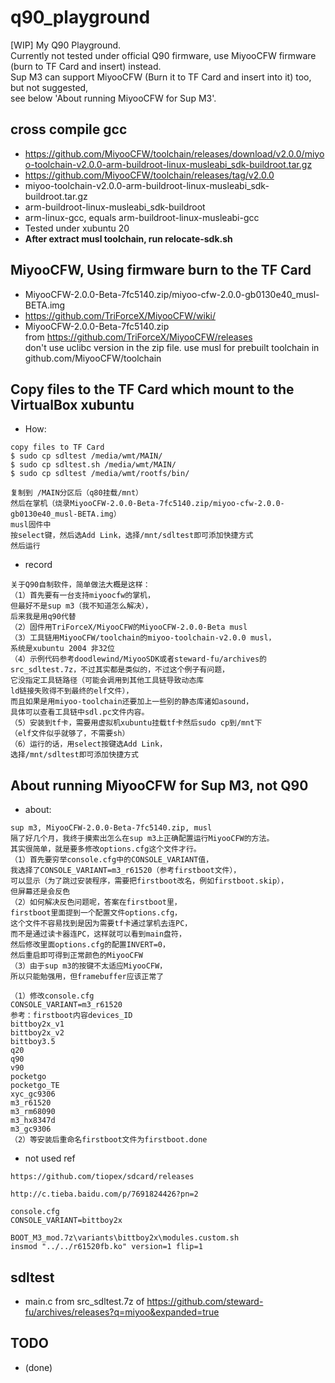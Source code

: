 ﻿# q90_playground
[WIP] My Q90 Playground.  
Currently not tested under official Q90 firmware, use MiyooCFW firmware (burn to TF Card and insert) instead.     
Sup M3 can support MiyooCFW (Burn it to TF Card and insert into it) too, but not suggested,   
see below 'About running MiyooCFW for Sup M3'.       

## cross compile gcc  
* https://github.com/MiyooCFW/toolchain/releases/download/v2.0.0/miyoo-toolchain-v2.0.0-arm-buildroot-linux-musleabi_sdk-buildroot.tar.gz  
* https://github.com/MiyooCFW/toolchain/releases/tag/v2.0.0  
* miyoo-toolchain-v2.0.0-arm-buildroot-linux-musleabi_sdk-buildroot.tar.gz  
* arm-buildroot-linux-musleabi_sdk-buildroot
* arm-linux-gcc, equals arm-buildroot-linux-musleabi-gcc  
* Tested under xubuntu 20  
* **After extract musl toolchain, run relocate-sdk.sh**    

## MiyooCFW, Using firmware burn to the TF Card  
* MiyooCFW-2.0.0-Beta-7fc5140.zip/miyoo-cfw-2.0.0-gb0130e40_musl-BETA.img  
* https://github.com/TriForceX/MiyooCFW/wiki/  
* MiyooCFW-2.0.0-Beta-7fc5140.zip  
from https://github.com/TriForceX/MiyooCFW/releases  
don't use uclibc version in the zip file. use musl for prebuilt toolchain in github.com/MiyooCFW/toolchain   

## Copy files to the TF Card which mount to the VirtualBox xubuntu    
* How:  
```
copy files to TF Card  
$ sudo cp sdltest /media/wmt/MAIN/  
$ sudo cp sdltest.sh /media/wmt/MAIN/  
$ sudo cp sdltest /media/wmt/rootfs/bin/  

复制到 /MAIN分区后（q80挂载/mnt）  
然后在掌机（烧录MiyooCFW-2.0.0-Beta-7fc5140.zip/miyoo-cfw-2.0.0-gb0130e40_musl-BETA.img）  
musl固件中
按select键，然后选Add Link，选择/mnt/sdltest即可添加快捷方式
然后运行
```
* record  
```
关于Q90自制软件，简单做法大概是这样：
（1）首先要有一台支持miyoocfw的掌机，
但最好不是sup m3（我不知道怎么解决），
后来我是用q90代替
（2）固件用TriForceX/MiyooCFW的MiyooCFW-2.0.0-Beta musl
（3）工具链用MiyooCFW/toolchain的miyoo-toolchain-v2.0.0 musl，
系统是xubuntu 2004 非32位
（4）示例代码参考doodlewind/MiyooSDK或者steward-fu/archives的
src_sdltest.7z，不过其实都是类似的，不过这个例子有问题，
它没指定工具链路径（可能会调用到其他工具链导致动态库
ld链接失败得不到最终的elf文件），
而且如果是用miyoo-toolchain还要加上一些别的静态库诸如asound，
具体可以查看工具链中sdl.pc文件内容。
（5）安装到tf卡，需要用虚拟机xubuntu挂载tf卡然后sudo cp到/mnt下
（elf文件似乎就够了，不需要sh）
（6）运行的话，用select按键选Add Link，
选择/mnt/sdltest即可添加快捷方式
```

## About running MiyooCFW for Sup M3, not Q90  
* about:  
```
sup m3, MiyooCFW-2.0.0-Beta-7fc5140.zip, musl
隔了好几个月，我终于摸索出怎么在sup m3上正确配置运行MiyooCFW的方法。
其实很简单，就是要多修改options.cfg这个文件才行。
（1）首先要穷举console.cfg中的CONSOLE_VARIANT值，
我选择了CONSOLE_VARIANT=m3_r61520（参考firstboot文件），
可以显示（为了跳过安装程序，需要把firstboot改名，例如firstboot.skip），
但屏幕还是会反色
（2）如何解决反色问题呢，答案在firstboot里，
firstboot里面提到一个配置文件options.cfg，
这个文件不容易找到是因为需要tf卡通过掌机去连PC，
而不是通过读卡器连PC，这样就可以看到main盘符，
然后修改里面options.cfg的配置INVERT=0，
然后重启即可得到正常颜色的MiyooCFW
（3）由于sup m3的按键不太适应MiyooCFW，
所以只能勉强用，但framebuffer应该正常了
```
```
（1）修改console.cfg
CONSOLE_VARIANT=m3_r61520
参考：firstboot内容devices_ID
bittboy2x_v1
bittboy2x_v2
bittboy3.5
q20
q90
v90
pocketgo
pocketgo_TE
xyc_gc9306
m3_r61520
m3_rm68090
m3_hx8347d
m3_gc9306
（2）等安装后重命名firstboot文件为firstboot.done
```
* not used ref    
```
https://github.com/tiopex/sdcard/releases

http://c.tieba.baidu.com/p/7691824426?pn=2

console.cfg
CONSOLE_VARIANT=bittboy2x

BOOT_M3_mod.7z\variants\bittboy2x\modules.custom.sh
insmod "../../r61520fb.ko" version=1 flip=1
```

## sdltest
* main.c from src_sdltest.7z of https://github.com/steward-fu/archives/releases?q=miyoo&expanded=true  

## TODO  
* (done)  
